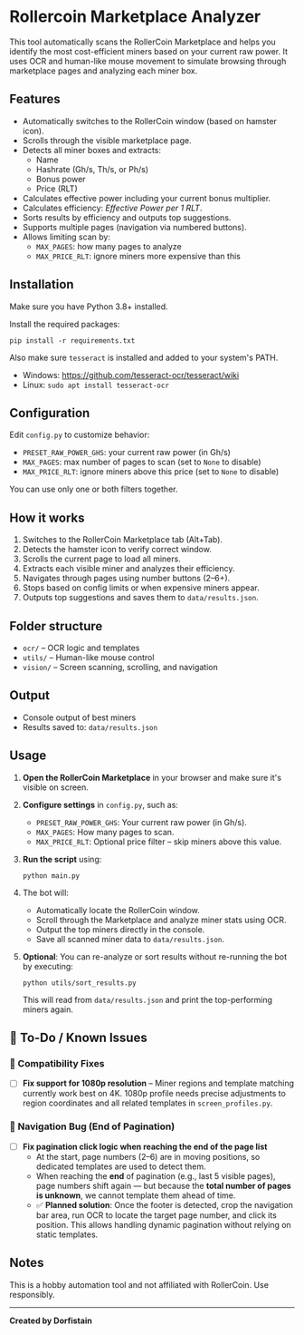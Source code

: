 # Rollercoin Marketplace Analyzer

This tool automatically scans the RollerCoin Marketplace and helps you identify the most cost-efficient miners based on your current raw power. It uses OCR and human-like mouse movement to simulate browsing through marketplace pages and analyzing each miner box.

## Features

- Automatically switches to the RollerCoin window (based on hamster icon).
- Scrolls through the visible marketplace page.
- Detects all miner boxes and extracts:
  - Name
  - Hashrate (Gh/s, Th/s, or Ph/s)
  - Bonus power
  - Price (RLT)
- Calculates effective power including your current bonus multiplier.
- Calculates efficiency: *Effective Power per 1 RLT*.
- Sorts results by efficiency and outputs top suggestions.
- Supports multiple pages (navigation via numbered buttons).
- Allows limiting scan by:
  - `MAX_PAGES`: how many pages to analyze
  - `MAX_PRICE_RLT`: ignore miners more expensive than this

## Installation

Make sure you have Python 3.8+ installed.

Install the required packages:

```
pip install -r requirements.txt
```


Also make sure `tesseract` is installed and added to your system's PATH.

- Windows: https://github.com/tesseract-ocr/tesseract/wiki
- Linux: `sudo apt install tesseract-ocr`

## Configuration

Edit `config.py` to customize behavior:

- `PRESET_RAW_POWER_GHS`: your current raw power (in Gh/s)
- `MAX_PAGES`: max number of pages to scan (set to `None` to disable)
- `MAX_PRICE_RLT`: ignore miners above this price (set to `None` to disable)

You can use only one or both filters together.

## How it works

1. Switches to the RollerCoin Marketplace tab (Alt+Tab).
2. Detects the hamster icon to verify correct window.
3. Scrolls the current page to load all miners.
4. Extracts each visible miner and analyzes their efficiency.
5. Navigates through pages using number buttons (2–6+).
6. Stops based on config limits or when expensive miners appear.
7. Outputs top suggestions and saves them to `data/results.json`.

## Folder structure

- `ocr/` – OCR logic and templates
- `utils/` – Human-like mouse control
- `vision/` – Screen scanning, scrolling, and navigation

## Output

- Console output of best miners
- Results saved to: `data/results.json`

## Usage

1. **Open the RollerCoin Marketplace** in your browser and make sure it's visible on screen.
2. **Configure settings** in `config.py`, such as:
   - `PRESET_RAW_POWER_GHS`: Your current raw power (in Gh/s).
   - `MAX_PAGES`: How many pages to scan.
   - `MAX_PRICE_RLT`: Optional price filter – skip miners above this value.
3. **Run the script** using:

   ```
   python main.py
   ```

4. The bot will:
   - Automatically locate the RollerCoin window.
   - Scroll through the Marketplace and analyze miner stats using OCR.
   - Output the top miners directly in the console.
   - Save all scanned miner data to `data/results.json`.

5. **Optional**: You can re-analyze or sort results without re-running the bot by executing:

   ```
   python utils/sort_results.py
   ```

   This will read from `data/results.json` and print the top-performing miners again.

## 🚧 To-Do / Known Issues

### 🔧 Compatibility Fixes
- [ ] **Fix support for 1080p resolution** – Miner regions and template matching currently work best on 4K. 1080p profile needs precise adjustments to region coordinates and all related templates in `screen_profiles.py`.

### 🧭 Navigation Bug (End of Pagination)
- [ ] **Fix pagination click logic when reaching the end of the page list**
    - At the start, page numbers (2–6) are in moving positions, so dedicated templates are used to detect them.
    - When reaching the **end** of pagination (e.g., last 5 visible pages), page numbers shift again — but because the **total number of pages is unknown**, we cannot template them ahead of time.
    - ✅ **Planned solution**: Once the footer is detected, crop the navigation bar area, run OCR to locate the target page number, and click its position. This allows handling dynamic pagination without relying on static templates.

## Notes

This is a hobby automation tool and not affiliated with RollerCoin. Use responsibly.

---

**Created by Dorfistain**
